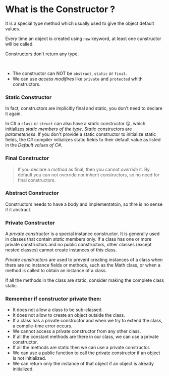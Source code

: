 # What is the Constructor ?

It is a special type method which usually used to give the object default values.

Every time an object is created using ```new``` keyword, at least one cunstructor will be called.

Constructors don't return any type.

<br>

- The constructor can NOT be ```abstract```, ```static``` or ```final```.
- We can use *access modifires* like ```private``` and ```protected``` whith constructors.

### Static Constructor

In fact, constructors are implicitly final and static, you don't need to declare it again.

In C# a ```class``` or ```struct``` can also have a *static* constructor 😮, which initializes *static members of the type*.
*Static* constructors are *parameterless*. If you don't provide a static constructor to initialize static fields, the C# compiler initializes static fields to their default value as listed in the *Default values of C#*.

### Final Constructor
> If you declare a *method* as final, then you cannot *override* it.
By default you can not override nor inherit constructors, so no need for final constructors.

### Abstract Constructor
Constructors needs to have a body and implementatoin, so thre is no sense if it abstract.

### Private Constructor
A *private constructor* is a special instance constructor.
It is generally used in classes that contain *static* members only.
If a class has one or more private constructors and no public constructors, other classes (except nested classes) cannot create instances of this class.

*Private constructors* are used to prevent creating instances of a class when there are no instance fields or methods, such as the Math class, or when a method is called to obtain an instance of a class. 

If all the methods in the class are static, consider making the complete class static.

### Remember if constructor private then:
- It does not allow a class to be sub-classed.
- It does not allow to create an object outside the class.
- If a class has a private constructor and when we try to extend the class, a compile-time error occurs.
- We cannot access a private constructor from any other class.
- If all the constant methods are there in our class, we can use a private constructor.
- If all the methods are static then we can use a private constructor.
- We can use a public function to call the private constructor if an object is not initialized.
- We can return only the instance of that object if an object is already initialized.

